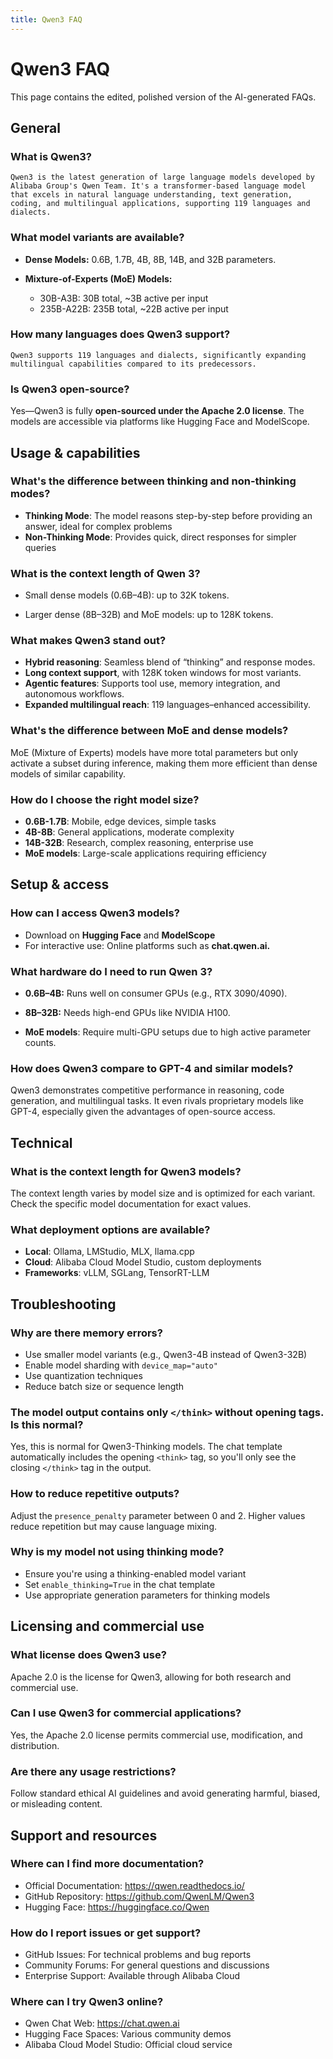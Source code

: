 ```yaml
---
title: Qwen3 FAQ
---
```


# Qwen3 FAQ
This page contains the edited, polished version of the AI-generated FAQs.


## General

### What is Qwen3?

    Qwen3 is the latest generation of large language models developed by Alibaba Group's Qwen Team. It's a transformer-based language model that excels in natural language understanding, text generation, coding, and multilingual applications, supporting 119 languages and dialects.

### What model variants are available?
 - **Dense Models:** 0.6B, 1.7B, 4B, 8B, 14B, and 32B parameters.

- **Mixture-of-Experts (MoE) Models:** 
    - 30B-A3B: 30B total, ~3B active per input
    - 235B-A22B: 235B total, ~22B active per input

### How many languages does Qwen3 support?

    Qwen3 supports 119 languages and dialects, significantly expanding multilingual capabilities compared to its predecessors.


### Is Qwen3 open-source?

Yes—Qwen3 is fully **open-sourced under the Apache 2.0 license**. The models are accessible via platforms like Hugging Face and ModelScope.




## Usage & capabilities 

### What's the difference between thinking and non-thinking modes?
- **Thinking Mode**: The model reasons step-by-step before providing an answer, ideal for complex problems
- **Non-Thinking Mode**: Provides quick, direct responses for simpler queries



### What is the context length of Qwen 3?

- Small dense models (0.6B–4B): up to 32K tokens.

- Larger dense (8B–32B) and MoE models: up to 128K tokens.


### What makes Qwen3 stand out?
* **Hybrid reasoning**: Seamless blend of “thinking” and response modes.
* **Long context support**, with 128K token windows for most variants.
* **Agentic features**: Supports tool use, memory integration, and autonomous workflows.
* **Expanded multilingual reach**: 119 languages–enhanced accessibility.


### What's the difference between MoE and dense models?
MoE (Mixture of Experts) models have more total parameters but only activate a subset during inference, making them more efficient than dense models of similar capability.

### How do I choose the right model size?
- **0.6B-1.7B**: Mobile, edge devices, simple tasks
- **4B-8B**: General applications, moderate complexity
- **14B-32B**: Research, complex reasoning, enterprise use
- **MoE models**: Large-scale applications requiring efficiency




## Setup & access

### How can I access Qwen3 models?

* Download on **Hugging Face** and **ModelScope**
* For interactive use: Online platforms such as **chat.qwen.ai.**

### What hardware do I need to run Qwen 3?
- **0.6B–4B:** Runs well on consumer GPUs (e.g., RTX 3090/4090).

- **8B–32B:** Needs high-end GPUs like NVIDIA H100.

- **MoE models**: Require multi-GPU setups due to high active parameter counts.


### How does Qwen3 compare to GPT-4 and similar models?

Qwen3 demonstrates competitive performance in reasoning, code generation, and multilingual tasks. It even rivals proprietary models like GPT-4, especially given the advantages of open-source access.



## Technical 

### What is the context length for Qwen3 models?
The context length varies by model size and is optimized for each variant. Check the specific model documentation for exact values.



### What deployment options are available?
- **Local**: Ollama, LMStudio, MLX, llama.cpp
- **Cloud**: Alibaba Cloud Model Studio, custom deployments
- **Frameworks**: vLLM, SGLang, TensorRT-LLM

## Troubleshooting

### Why are there memory errors?
- Use smaller model variants (e.g., Qwen3-4B instead of Qwen3-32B)
- Enable model sharding with `device_map="auto"`
- Use quantization techniques
- Reduce batch size or sequence length

### The model output contains only `</think>` without opening tags. Is this normal?
Yes, this is normal for Qwen3-Thinking models. The chat template automatically includes the opening `<think>` tag, so you'll only see the closing `</think>` tag in the output.

### How to reduce repetitive outputs?
Adjust the `presence_penalty` parameter between 0 and 2. Higher values reduce repetition but may cause language mixing.

### Why is my model not using thinking mode?
- Ensure you're using a thinking-enabled model variant
- Set `enable_thinking=True` in the chat template
- Use appropriate generation parameters for thinking models



## Licensing and commercial use

### What license does Qwen3 use?
Apache 2.0 is the license for Qwen3, allowing for both research and commercial use.

### Can I use Qwen3 for commercial applications?
Yes, the Apache 2.0 license permits commercial use, modification, and distribution.

### Are there any usage restrictions?
Follow standard ethical AI guidelines and avoid generating harmful, biased, or misleading content.



## Support and resources

### Where can I find more documentation?
- Official Documentation: https://qwen.readthedocs.io/
- GitHub Repository: https://github.com/QwenLM/Qwen3
- Hugging Face: https://huggingface.co/Qwen

### How do I report issues or get support?
- GitHub Issues: For technical problems and bug reports
- Community Forums: For general questions and discussions
- Enterprise Support: Available through Alibaba Cloud

### Where can I try Qwen3 online?
- Qwen Chat Web: https://chat.qwen.ai
- Hugging Face Spaces: Various community demos
- Alibaba Cloud Model Studio: Official cloud service
